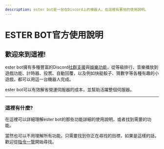 ```yaml
---
description: ester bot是一台在Discord上的機器人。在這裡有著他的使用說明。
---
```


# ESTER BOT官方使用說明

## 歡迎來到這裡!

ester bot擁有多種豐富的Discord[社群支援](function-help/basic-illustrate.md)與[娛樂功能](broken-reference)，從等級排行、音樂播放到遊戲功能、計時器、投票、自動回覆，以及例如快艇骰子、猜數字等各種有趣的小遊戲，都可以用這一台機器人完成。

ester bot可以有效解省營運伺服器的成本，並幫助活躍整個伺服器。

***

### 這裡有什麼?

在這裡可以詳細理解ester bot的那些功能詳細的使用說明，或者找到需要的功能。

當然也可以不用理解所有功能，只需要找到你正在尋找的目標，如果是這樣的話，歡迎從[指令一覽](function-help/basic-illustrate.md)開始尋找。
